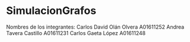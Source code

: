 # SimulacionGrafos
Nombres de los integrantes:
Carlos David Olán Olvera A01611252
Andrea Tavera Castillo A01611231
Carlos Gaeta López A01611248
